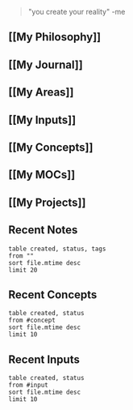 > "you create your reality" -me

## [[My Philosophy]]
## [[My Journal]]
## [[My Areas]]
## [[My Inputs]]
## [[My Concepts]]
## [[My MOCs]]
## [[My Projects]]


## Recent Notes
```dataview
table created, status, tags
from ""
sort file.mtime desc
limit 20
```
## Recent Concepts
```dataview
table created, status
from #concept
sort file.mtime desc
limit 10
```
## Recent Inputs
```dataview
table created, status
from #input 
sort file.mtime desc
limit 10
```

